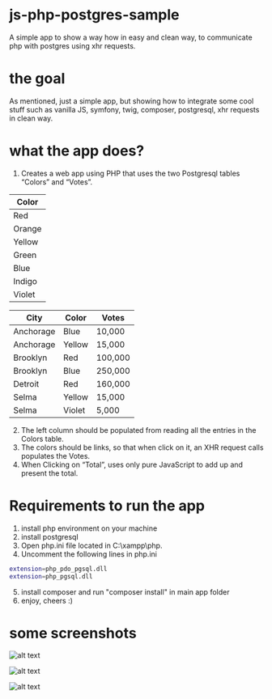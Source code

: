 # js-php-postgres-sample
A simple app to show a way how in easy and clean way, to communicate php with postgres using xhr requests.

# the goal
As mentioned, just a simple app, but showing how to integrate some cool stuff such as vanilla JS, symfony, twig, composer, postgresql, xhr requests in clean way.

# what the app does?
1. Creates a web app using PHP that uses the two Postgresql tables “Colors” and “Votes”.

| Color |
| ------ |
| Red |
| Orange |
| Yellow |
| Green |
| Blue |
| Indigo |
| Violet |

| City | Color | Votes |
| ------ | ------ | ------ |
| Anchorage | Blue | 10,000 |
| Anchorage | Yellow | 15,000 |
| Brooklyn | Red | 100,000 |
| Brooklyn | Blue | 250,000 |
| Detroit | Red | 160,000 |
| Selma | Yellow | 15,000 |
| Selma | Violet | 5,000 |

2. The left column should be populated from reading all the entries in the Colors table.
3. The colors should be links, so that when click on it, an XHR request calls populates the Votes.
4. When Clicking on “Total”, uses only pure JavaScript to add up and present the total.

# Requirements to run the app
1. install php environment on your machine
2. install postgresql
3. Open php.ini file located in C:\xampp\php.
4. Uncomment the following lines in php.ini
```sh
extension=php_pdo_pgsql.dll
extension=php_pgsql.dll
```
5. install composer and run "composer install" in main app folder
6. enjoy, cheers :)

# some screenshots
![alt text](https://github.com/woodee444/js-php-postgres-sample/blob/master/img/1.PNG?raw=true)

![alt text](https://github.com/woodee444/js-php-postgres-sample/blob/master/img/2.PNG?raw=true)

![alt text](https://github.com/woodee444/js-php-postgres-sample/blob/master/img/3.PNG?raw=true)
